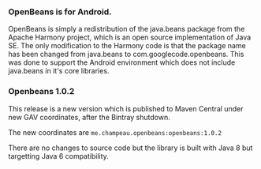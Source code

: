 ### OpenBeans is for Android.

OpenBeans is simply a redistribution of the java.beans package from the Apache Harmony project, which is an open source implementation of Java SE.  The only modification to the Harmony code is that the package name has been changed from java.beans to com.googlecode.openbeans.  This was done to support the Android environment which does not include java.beans in it's core libraries.

### Openbeans 1.0.2

This release is a new version which is published to Maven Central under new GAV coordinates, after the Bintray shutdown.

The new coordinates are `me.champeau.openbeans:openbeans:1.0.2`

There are no changes to source code but the library is built with Java 8 but targetting Java 6 compatibility.


